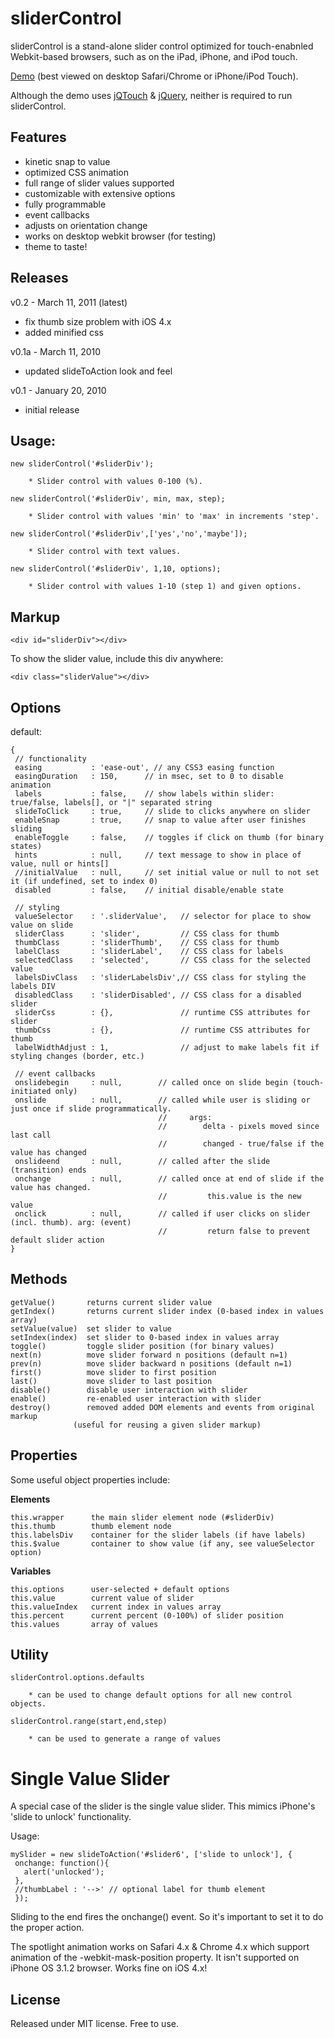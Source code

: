 # sliderControl

sliderControl is a stand-alone slider control optimized for touch-enabnled Webkit-based browsers, such as on the iPad, iPhone, and iPod touch.

[Demo](http://42at.com/lab/sliderControl) (best viewed on desktop Safari/Chrome or iPhone/iPod Touch).

Although the demo uses [jQTouch](http://www.jqtouch.com/) & [jQuery](http://jquery.com/), neither is required to run sliderControl.

## Features

* kinetic snap to value
* optimized CSS animation
* full range of slider values supported
* customizable with extensive options
* fully programmable
* event callbacks
* adjusts on orientation change
* works on desktop webkit browser (for testing)
* theme to taste!

## Releases

v0.2 - March 11, 2011 (latest)
 * fix thumb size problem with iOS 4.x
 * added minified css

v0.1a - March 11, 2010 
 * updated slideToAction look and feel

v0.1 - January 20, 2010
 * initial release

## Usage:

	new sliderControl('#sliderDiv');

		* Slider control with values 0-100 (%).

	new sliderControl('#sliderDiv', min, max, step);

		* Slider control with values 'min' to 'max' in increments 'step'.

	new sliderControl('#sliderDiv',['yes','no','maybe']);

		* Slider control with text values.

	new sliderControl('#sliderDiv', 1,10, options);

		* Slider control with values 1-10 (step 1) and given options.

## Markup

	<div id="sliderDiv"></div>

To show the slider value, include this div anywhere:

	<div class="sliderValue"></div>

## Options

default:

	{
	 // functionality
	 easing           : 'ease-out', // any CSS3 easing function
	 easingDuration   : 150,      // in msec, set to 0 to disable animation
	 labels           : false,    // show labels within slider: true/false, labels[], or "|" separated string
	 slideToClick     : true,     // slide to clicks anywhere on slider
	 enableSnap       : true,     // snap to value after user finishes sliding
	 enableToggle     : false,    // toggles if click on thumb (for binary states)
	 hints            : null,     // text message to show in place of value, null or hints[]
	 //initialValue   : null,     // set initial value or null to not set it (if undefined, set to index 0)
	 disabled         : false,    // initial disable/enable state

	 // styling
	 valueSelector    : '.sliderValue',   // selector for place to show value on slide
	 sliderClass      : 'slider',         // CSS class for thumb
	 thumbClass       : 'sliderThumb',    // CSS class for thumb
	 labelClass       : 'sliderLabel',    // CSS class for labels
	 selectedClass    : 'selected',       // CSS class for the selected value
	 labelsDivClass   : 'sliderLabelsDiv',// CSS class for styling the labels DIV
	 disabledClass    : 'sliderDisabled', // CSS class for a disabled slider
	 sliderCss        : {},               // runtime CSS attributes for slider
	 thumbCss         : {},               // runtime CSS attributes for thumb
	 labelWidthAdjust : 1,                // adjust to make labels fit if styling changes (border, etc.)

	 // event callbacks
	 onslidebegin     : null,        // called once on slide begin (touch-initiated only)
	 onslide          : null,        // called while user is sliding or just once if slide programmatically.
									 //     args:
									 //        delta - pixels moved since last call
									 //        changed - true/false if the value has changed
	 onslideend       : null,        // called after the slide (transition) ends
	 onchange         : null,        // called once at end of slide if the value has changed.
									 //         this.value is the new value
	 onclick          : null,        // called if user clicks on slider (incl. thumb). arg: (event)
									 //         return false to prevent default slider action
	}

## Methods

	getValue()       returns current slider value
	getIndex()       returns current slider index (0-based index in values array)
	setValue(value)  set slider to value
	setIndex(index)  set slider to 0-based index in values array
	toggle()         toggle slider position (for binary values)
	next(n)          move slider forward n positions (default n=1)
	prev(n)          move slider backward n positions (default n=1)
	first()          move slider to first position
	last()           move slider to last position
	disable()        disable user interaction with slider
	enable()         re-enabled user interaction with slider
	destroy()        removed added DOM elements and events from original markup
				  (useful for reusing a given slider markup)

## Properties

Some useful object properties include:

**Elements**

	this.wrapper      the main slider element node (#sliderDiv)
	this.thumb        thumb element node
	this.labelsDiv    container for the slider labels (if have labels)
	this.$value       container to show value (if any, see valueSelector option)

**Variables**

	this.options      user-selected + default options
	this.value        current value of slider
	this.valueIndex   current index in values array
	this.percent      current percent (0-100%) of slider position
	this.values       array of values

## Utility

	sliderControl.options.defaults

		* can be used to change default options for all new control objects.

	sliderControl.range(start,end,step)

		* can be used to generate a range of values

# Single Value Slider

A special case of the slider is the single value slider. This mimics iPhone's 'slide to unlock' functionality.

Usage:

	mySlider = new slideToAction('#slider6', ['slide to unlock'], {
	 onchange: function(){
	   alert('unlocked');
	 },
	 //thumbLabel : '-->' // optional label for thumb element
	 });

Sliding to the end fires the onchange() event.  So it's important to set it to do the proper action.

The spotlight animation works on Safari 4.x & Chrome 4.x which support animation of the -webkit-mask-position property.
It isn't supported on iPhone OS 3.1.2 browser.  Works fine  on iOS 4.x!

## License

Released under MIT license.  Free to use.

